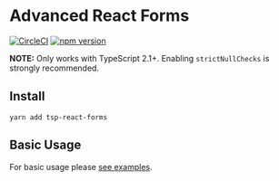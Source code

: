 # Advanced React Forms

[![CircleCI](https://circleci.com/gh/Threestup/react-forms.svg?style=svg)](https://circleci.com/gh/Threestup/react-forms)
[![npm version](https://badge.fury.io/js/tsp-react-forms.svg)](https://badge.fury.io/js/tsp-react-forms)

**NOTE:** Only works with TypeScript 2.1+. Enabling `strictNullChecks` is strongly recommended.

## Install

```
yarn add tsp-react-forms
```

## Basic Usage

For basic usage please [see examples](https://github.com/Threestup/react-forms/tree/master/src/examples).
